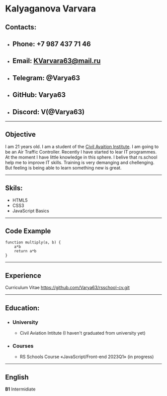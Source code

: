 # **Kalyaganova Varvara**
## **Contacts**:
- ## **Phone**: +7 987 437 71 46
- ## **Email**: <KVarvara63@mail.ru>
- ## **Telegram**: @Varya63
- ## **GitHub**: Varya63
- ## **Discord**: V(@Varya63)
***
## **Objective**  
I am 21 years old. I am a student of the [Civil Avaition Institute](https://uvauga.ru/). I am going to be an Air Traffic Controller. Recently I have started to lear IT programmes. At the moment I have little knowledge in this sphere. I belive that rs.school help me to improve IT skills. Training is very demanging and chellenging. But feeling is being able to learn something new is great.
***
## **Skils:**
 - HTML5
 - CSS3
 - JavaScript Basics
***
## **Code Example**
```
function multiply(a, b) {
    a*b
    return a*b
}
```
***
## **Experience**
Curriculum Vitae 
https://github.com/Varya63/rsschool-cv.git
***
## **Education:**
* ### University 
  * Civil Aviation Intitute (I haven't graduated from university yet)

* ### Courses
  * RS Schools Course «JavaScript/Front-end 2023Q1» (in progress)
***
## **English**
**B1** Intermidiate 


